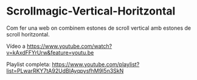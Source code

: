 # Scrollmagic-Vertical-Horitzontal
Com fer una web on combinem estones de scroll vertical amb estones de scroll horitzontal.

Vídeo a https://www.youtube.com/watch?v=kAxdFFYrUrw&feature=youtu.be

Playlist completa: https://www.youtube.com/playlist?list=PLwarRKY7tA92UdBIAyqpysfhM9I5n3SkN
